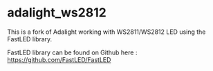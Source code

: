 adalight_ws2812
===============

This is a fork of Adalight working with WS2811/WS2812 LED using the FastLED library.

FastLED library can be found on Github here : https://github.com/FastLED/FastLED
